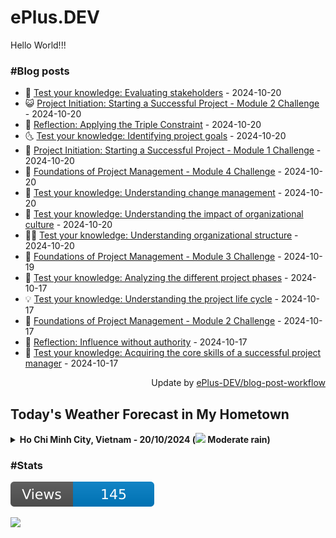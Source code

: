 # ePlus.DEV

Hello World!!!

### #Blog posts

- 🧰 [Test your knowledge: Evaluating stakeholders](https://eplus.dev/test-your-knowledge-evaluating-stakeholders) - 2024-10-20 
- 😺 [Project Initiation: Starting a Successful Project - Module 2 Challenge](https://eplus.dev/project-initiation-starting-a-successful-project-module-2-challenge) - 2024-10-20 
- 🗽 [Reflection: Applying the Triple Constraint](https://eplus.dev/reflection-applying-the-triple-constraint) - 2024-10-20 
- 🌜 [Test your knowledge: Identifying project goals](https://eplus.dev/test-your-knowledge-identifying-project-goals) - 2024-10-20 
- 📝 [Project Initiation: Starting a Successful Project - Module 1 Challenge](https://eplus.dev/project-initiation-starting-a-successful-project-module-1-challenge) - 2024-10-20 
- 🚀 [Foundations of Project Management - Module 4 Challenge](https://eplus.dev/foundations-of-project-management-module-4-challenge) - 2024-10-20 
- 💼 [Test your knowledge: Understanding change management](https://eplus.dev/test-your-knowledge-understanding-change-management) - 2024-10-20 
- 🦣 [Test your knowledge: Understanding the impact of organizational culture](https://eplus.dev/test-your-knowledge-understanding-the-impact-of-organizational-culture) - 2024-10-20 
- 👨‍🏫 [Test your knowledge: Understanding organizational structure](https://eplus.dev/test-your-knowledge-understanding-organizational-structure) - 2024-10-20 
- 🔭 [Foundations of Project Management - Module 3 Challenge](https://eplus.dev/foundations-of-project-management-module-3-challenge) - 2024-10-19 
- 🤡 [Test your knowledge: Analyzing the different project phases](https://eplus.dev/test-your-knowledge-analyzing-the-different-project-phases) - 2024-10-17 
- 💡 [Test your knowledge: Understanding the project life cycle](https://eplus.dev/test-your-knowledge-understanding-the-project-life-cycle) - 2024-10-17 
- 🦣 [Foundations of Project Management - Module 2 Challenge](https://eplus.dev/foundations-of-project-management-module-2-challenge) - 2024-10-17 
- 💪 [Reflection: Influence without authority](https://eplus.dev/reflection-influence-without-authority) - 2024-10-17 
- 🤡 [Test your knowledge: Acquiring the core skills of a successful project manager](https://eplus.dev/test-your-knowledge-acquiring-the-core-skills-of-a-successful-project-manager) - 2024-10-17 


<div align="right">
    Update by <a target="_blank" href="https://github.com/ePlus-DEV/blog-post-workflow">ePlus-DEV/blog-post-workflow</a>
</div>


## Today's Weather Forecast in My Hometown



<details>
    <summary><b>Ho Chi Minh City, Vietnam - 20/10/2024 (<img src="https://cdn.weatherapi.com/weather/64x64/day/302.png" width="25" /> Moderate rain)</b>
    </summary>

    
<table>
    <tr>
        <th>Hour</th>
        <td>00:00</td><td>01:00</td><td>02:00</td><td>03:00</td><td>04:00</td><td>05:00</td><td>06:00</td><td>07:00</td><td>08:00</td><td>09:00</td><td>10:00</td><td>11:00</td><td>12:00</td><td>13:00</td><td>14:00</td><td>15:00</td><td>16:00</td><td>17:00</td><td>18:00</td><td>19:00</td><td>20:00</td><td>21:00</td><td>22:00</td><td>23:00</td>
    </tr>
    <tr>
        <th>Weather</th>
        <td><img src="https://cdn.weatherapi.com/weather/64x64/night/113.png"></img></td><td><img src="https://cdn.weatherapi.com/weather/64x64/night/116.png"></img></td><td><img src="https://cdn.weatherapi.com/weather/64x64/night/119.png"></img></td><td><img src="https://cdn.weatherapi.com/weather/64x64/night/119.png"></img></td><td><img src="https://cdn.weatherapi.com/weather/64x64/night/113.png"></img></td><td><img src="https://cdn.weatherapi.com/weather/64x64/night/113.png"></img></td><td><img src="https://cdn.weatherapi.com/weather/64x64/day/116.png"></img></td><td><img src="https://cdn.weatherapi.com/weather/64x64/day/122.png"></img></td><td><img src="https://cdn.weatherapi.com/weather/64x64/day/119.png"></img></td><td><img src="https://cdn.weatherapi.com/weather/64x64/day/116.png"></img></td><td><img src="https://cdn.weatherapi.com/weather/64x64/day/119.png"></img></td><td><img src="https://cdn.weatherapi.com/weather/64x64/day/176.png"></img></td><td><img src="https://cdn.weatherapi.com/weather/64x64/day/389.png"></img></td><td><img src="https://cdn.weatherapi.com/weather/64x64/day/293.png"></img></td><td><img src="https://cdn.weatherapi.com/weather/64x64/day/176.png"></img></td><td><img src="https://cdn.weatherapi.com/weather/64x64/day/176.png"></img></td><td><img src="https://cdn.weatherapi.com/weather/64x64/day/353.png"></img></td><td><img src="https://cdn.weatherapi.com/weather/64x64/day/353.png"></img></td><td><img src="https://cdn.weatherapi.com/weather/64x64/night/353.png"></img></td><td><img src="https://cdn.weatherapi.com/weather/64x64/night/176.png"></img></td><td><img src="https://cdn.weatherapi.com/weather/64x64/night/176.png"></img></td><td><img src="https://cdn.weatherapi.com/weather/64x64/night/353.png"></img></td><td><img src="https://cdn.weatherapi.com/weather/64x64/night/353.png"></img></td><td><img src="https://cdn.weatherapi.com/weather/64x64/night/353.png"></img></td>
    </tr>
    <tr>
        <th>Condition</th>
        <td width="200px">Clear </td><td width="200px">Partly Cloudy </td><td width="200px">Cloudy </td><td width="200px">Cloudy </td><td width="200px">Clear </td><td width="200px">Clear </td><td width="200px">Partly Cloudy </td><td width="200px">Overcast </td><td width="200px">Cloudy </td><td width="200px">Partly Cloudy </td><td width="200px">Cloudy </td><td width="200px">Patchy rain nearby</td><td width="200px">Moderate or heavy rain with thunder</td><td width="200px">Patchy light rain</td><td width="200px">Patchy rain nearby</td><td width="200px">Patchy rain nearby</td><td width="200px">Light rain shower</td><td width="200px">Light rain shower</td><td width="200px">Light rain shower</td><td width="200px">Patchy rain nearby</td><td width="200px">Patchy rain nearby</td><td width="200px">Light rain shower</td><td width="200px">Light rain shower</td><td width="200px">Light rain shower</td>
    </tr>
    <tr>
        <th>Temperature</th>
        <td>24.5 °C</td><td>24.4 °C</td><td>24.2 °C</td><td>24.1 °C</td><td>24.1 °C</td><td>24 °C</td><td>24.1 °C</td><td>25.5 °C</td><td>27.2 °C</td><td>28.8 °C</td><td>30.5 °C</td><td>31.6 °C</td><td>31 °C</td><td>29.8 °C</td><td>28.5 °C</td><td>28.5 °C</td><td>27.5 °C</td><td>26.6 °C</td><td>25.9 °C</td><td>25.9 °C</td><td>25.6 °C</td><td>25.2 °C</td><td>24.9 °C</td><td>24.8 °C</td>
    </tr>
    <tr>
        <th>Wind</th>
        <td>5.8 kph</td><td>4.7 kph</td><td>4.3 kph</td><td>4.3 kph</td><td>1.8 kph</td><td>0.7 kph</td><td>3.2 kph</td><td>3.6 kph</td><td>3.2 kph</td><td>3.6 kph</td><td>2.9 kph</td><td>2.9 kph</td><td>5 kph</td><td>7.2 kph</td><td>7.6 kph</td><td>8.3 kph</td><td>8.6 kph</td><td>7.9 kph</td><td>7.9 kph</td><td>6.8 kph</td><td>7.6 kph</td><td>5.4 kph</td><td>4.7 kph</td><td>5 kph</td>
    </tr>
</table>


<div align="right">
    Updated at: 2024-10-20T05:55:47Z - by <a target="_blank"
        href="https://github.com/ePlus-DEV/weather-forecast">ePlus-DEV/weather-forecast</a>
</div>
</details>


### #Stats

[![Image of counter](https://github.com/ePlus-DEV/view-counter/blob/main/svg/685088620/badge.svg)](https://github.com/ePlus-DEV/view-counter/blob/main/readme/685088620/week.md)

![](https://komarev.com/ghpvc/?username=ePlus-DEV&style=for-the-badge)
